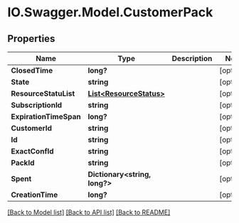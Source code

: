 # IO.Swagger.Model.CustomerPack
## Properties

Name | Type | Description | Notes
------------ | ------------- | ------------- | -------------
**ClosedTime** | **long?** |  | [optional] 
**State** | **string** |  | [optional] 
**ResourceStatuList** | [**List&lt;ResourceStatus&gt;**](ResourceStatus.md) |  | [optional] 
**SubscriptionId** | **string** |  | [optional] 
**ExpirationTimeSpan** | **long?** |  | [optional] 
**CustomerId** | **string** |  | [optional] 
**Id** | **string** |  | [optional] 
**ExactConfId** | **string** |  | [optional] 
**PackId** | **string** |  | [optional] 
**Spent** | **Dictionary&lt;string, long?&gt;** |  | [optional] 
**CreationTime** | **long?** |  | [optional] 

[[Back to Model list]](../README.md#documentation-for-models) [[Back to API list]](../README.md#documentation-for-api-endpoints) [[Back to README]](../README.md)

